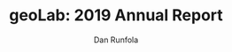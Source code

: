 ---
#Title of Linked Article
title: "geoLab: 2019 Annual Report"

#A very (very!) short excerpt of your article.  No more than one sentence, optimally less than 10 words.
excerpt: "Our annual report for the year 2019."

#URL of the article you're linking to:
link: https://geolab.wm.edu/assets/static_files/geoLab_2019.pdf

#Summary image - shows up on searches
header:
  teaser: /assets/images/newsImages/geolab2019.png

#Should be one or more of Vibrancy, Sustainability, and Security.
categories: Vibrancy, Sustainability, Security

#Tags.  Spaces delimit new tags. To see all current tags, type "/tags/" on the live website URL.
tags: history

#Type of Article (news, journal, or report)
artType: news

author: Dan Runfola

#Don't edit:
entryType: news
---